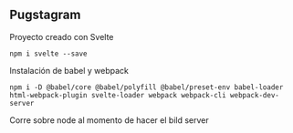 ## Pugstagram

Proyecto creado con Svelte

`npm i svelte --save`

Instalación de babel y webpack

`npm i -D @babel/core @babel/polyfill @babel/preset-env babel-loader html-webpack-plugin svelte-loader webpack webpack-cli webpack-dev-server`

Corre sobre node al momento de hacer el bild server
